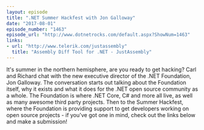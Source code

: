 ```yaml
---
layout: episode
title: ".NET Summer Hackfest with Jon Galloway"
date: "2017-08-01"
episode_number: "1463"
episode_url: "http://www.dotnetrocks.com/default.aspx?ShowNum=1463"
links:
- url: "http://www.telerik.com/justassembly"
  title: "Assembly Diff Tool for .NET - JustAssembly"
---
```


It's summer in the northern hemisphere, are you ready to get hacking? Carl and Richard chat with the new executive director of the .NET Foundation, Jon Galloway. The conversation starts out talking about the Foundation itself, why it exists and what it does for the .NET open source community as a whole. The Foundation is where .NET Core, C# and more all live, as well as many awesome third party projects. Then to the Summer Hackfest, where the Foundation is providing support to get developers working on open source projects - if you've got one in mind, check out the links below and make a submission!
